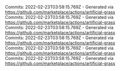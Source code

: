 Commits: 2022-02-23T03:58:15.769Z - Generated via https://github.com/marketplace/actions/artificial-grass
<br>
Commits: 2022-02-23T03:58:15.769Z - Generated via https://github.com/marketplace/actions/artificial-grass
<br>
Commits: 2022-02-23T03:58:15.769Z - Generated via https://github.com/marketplace/actions/artificial-grass
<br>
Commits: 2022-02-23T03:58:15.769Z - Generated via https://github.com/marketplace/actions/artificial-grass
<br>
Commits: 2022-02-23T03:58:15.769Z - Generated via https://github.com/marketplace/actions/artificial-grass
<br>
Commits: 2022-02-23T03:58:15.769Z - Generated via https://github.com/marketplace/actions/artificial-grass
<br>

